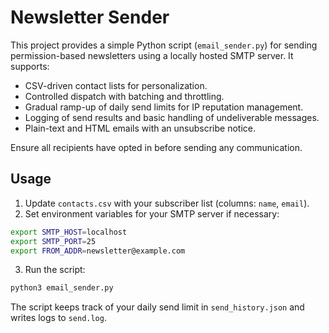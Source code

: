 # Newsletter Sender

This project provides a simple Python script (`email_sender.py`) for sending permission-based newsletters using a locally hosted SMTP server. It supports:

- CSV-driven contact lists for personalization.
- Controlled dispatch with batching and throttling.
- Gradual ramp-up of daily send limits for IP reputation management.
- Logging of send results and basic handling of undeliverable messages.
- Plain-text and HTML emails with an unsubscribe notice.

Ensure all recipients have opted in before sending any communication.

## Usage

1. Update `contacts.csv` with your subscriber list (columns: `name`, `email`).
2. Set environment variables for your SMTP server if necessary:

```bash
export SMTP_HOST=localhost
export SMTP_PORT=25
export FROM_ADDR=newsletter@example.com
```

3. Run the script:

```bash
python3 email_sender.py
```

The script keeps track of your daily send limit in `send_history.json` and writes logs to `send.log`.

